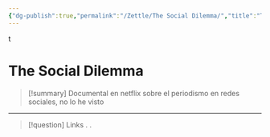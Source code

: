 ```yaml
---
{"dg-publish":true,"permalink":"/Zettle/The Social Dilemma/","title":"The Social Dilemma","tags":["ZeType/Referencia"],"created":"2023-09-05T07:33:14.655-05:00","updated":"2023-09-25T12:37:13.252-05:00"}
---
```



t

# The Social Dilemma

> [!summary] 
> Documental en netflix sobre el periodismo en redes sociales, no lo he visto

- - - 
> [!question] Links
> .
> .
